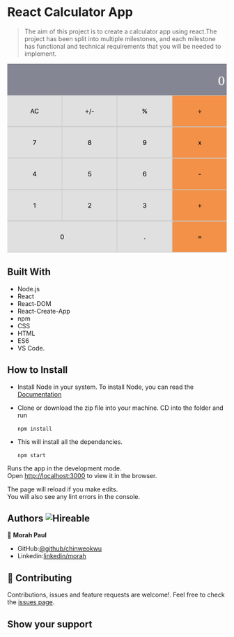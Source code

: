 # React Calculator App

> The aim of this project is to create a calculator app using react.The project has been split into multiple milestones, and each milestone has functional and technical requirements that you will be needed to implement.


![screenshot](calculator.png)


## Built With

- Node.js
- React
- React-DOM
- React-Create-App
- npm
- CSS
- HTML
- ES6
- VS Code.


## How to Install

- Install Node in your system. To install Node, you can read the [Documentation](https://nodejs.org/en/download/package-manager/)
- Clone or download the zip file into your machine. CD into the folder and run

    ``` 
   npm install

    ``` 
- This will install all the dependancies.

  ``` 
  npm start

   ``` 

Runs the app in the development mode.\
Open [http://localhost:3000](http://localhost:3000) to view it in the browser.

The page will reload if you make edits.\
You will also see any lint errors in the console.


## Authors  ![Hireable](https://img.shields.io/badge/HIREABLE-YES-yellowgreen&?style=for-the-badge)

👤 **Morah Paul**

- GitHub:[@github/chinweokwu](https://github.com/chinweokwu)
- Linkedin:[linkedin/morah](https://www.linkedin.com/)

## 🤝 Contributing

Contributions, issues and feature requests are welcome!. Feel free to check the [issues page](issues/).

## Show your support
